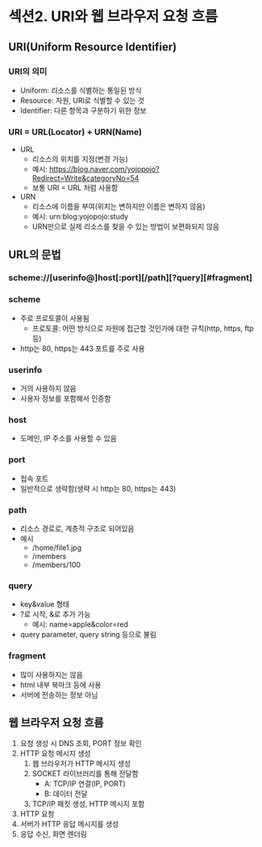 # 섹션2. URI와 웹 브라우저 요청 흐름


## URI(Uniform Resource Identifier)
### URI의 의미
- Uniform: 리소스를 식별하는 통일된 방식
- Resource: 자원, URI로 식별할 수 있는 것
- Identifier: 다른 항목과 구분하기 위한 정보

### URI = URL(Locator) + URN(Name)
- URL
    - 리소스의 위치를 지정(변경 가능)
    - 예시: https://blog.naver.com/yojopojo?Redirect=Write&categoryNo=54
    - 보통 URI = URL 처럼 사용함
- URN
    - 리소스에 이름을 부여(위치는 변하지만 이름은 변하지 않음)
    - 예시: urn:blog:yojopojo:study
    - URN만으로 실제 리소스를 찾을 수 있는 방법이 보편화되지 않음


## URL의 문법
### scheme://[userinfo@]host[:port][/path][?query][#fragment]

### scheme
- 주로 프로토콜이 사용됨
    - 프로토콜: 어떤 방식으로 자원에 접근할 것인가에 대한 규칙(http, https, ftp 등)
- http는 80, https는 443 포트를 주로 사용

### userinfo
- 거의 사용하지 않음
- 사용자 정보를 포함해서 인증함

### host
- 도메인, IP 주소를 사용할 수 있음

### port
- 접속 포트
- 일반적으로 생략함(생략 시 http는 80, https는 443)

### path
- 리소스 경로로, 계층적 구조로 되어있음
- 예시
    - /home/file1.jpg
    - /members
    - /members/100

### query
- key&value 형태
- ?로 시작, &로 추가 가능
    - 예시: name=apple&color=red
- query parameter, query string 등으로 불림

### fragment
- 많이 사용하지는 않음
- html 내부 북마크 등에 사용
- 서버에 전송하는 정보 아님


## 웹 브라우저 요청 흐름
1. 요청 생성 시 DNS 조회, PORT 정보 확인
2. HTTP 요청 메시지 생성
    1. 웹 브라우저가 HTTP 메시지 생성
    2. SOCKET 라이브러리를 통해 전달함
        - A: TCP/IP 연결(IP, PORT)
        - B: 데이터 전달
    3. TCP/IP 패킷 생성, HTTP 메시지 포함
3. HTTP 요청
4. 서버가 HTTP 응답 메시지를 생성
5. 응답 수신, 화면 렌더링